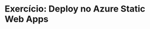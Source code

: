 # Exercício: Deploy no Azure Static Web Apps

<!--
## Conclusão: Portal

Neste tutorial, aprendemos como executar o projeto Contoso Real Estate utilizando o Codespaces. Além disso, detalhamos como funciona a arquitetura `composable archicture` do projeto Portal, onde cada componente é responsável por uma funcionalidade específica. E, por fim, aprendemos como funciona a comunicação entre frontend e backend utilizando o Azure Static Web Apps CLI, para execução do projeto Contoso Real Estate.

No próximo tutorial, iremos aprender como executar o projeto API, usando o Azure Functions (V4 Programming Model) e conectado ao Azure Cosmos DB (MongoDB API) para execução do backend do projeto Contoso Real Estate.

| **[Next: Session 02 ➡️](./02-api.md)**
-->